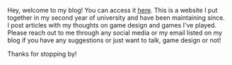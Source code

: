 Hey, welcome to my blog! You can access it [here](https://frontend-blog.pages.dev/).
This is a website I put together in my second year of university and have been maintaining since.  
I post articles with my thoughts on game design and games I've played.  
Please reach out to me through any social media or my email listed on my blog if you have any suggestions or just want to talk, game design or not!

Thanks for stopping by!
